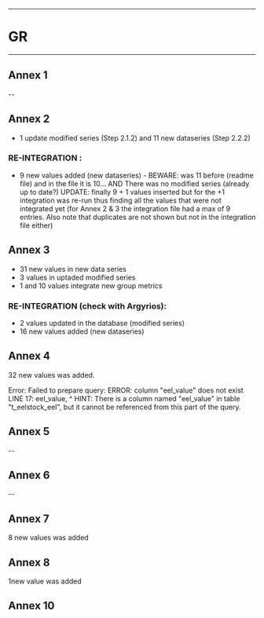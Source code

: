 -----------------------------------------------------------
# GR
-----------------------------------------------------------
## Annex 1
--
## Annex 2
* 1 update modified series (Step 2.1.2) and 11 new dataseries (Step 2.2.2)

### RE-INTEGRATION : 
* 9 new values added (new dataseries) - BEWARE: was 11 before (readme file) and in the file it is 10... AND There was no modified series (already up to date?) UPDATE: finally 9 + 1 values inserted but for the +1 integration was re-run thus finding all the values that were not integrated yet (for Annex 2 & 3 the integration file had a max of 9 entries. Also note that duplicates are not shown but not in the integration file either) 

## Annex 3
* 31 new values in new data series
* 3 values in uptaded modified series
* 1 and 10 values integrate new group metrics

### RE-INTEGRATION (check with Argyrios):
* 2 values updated in the database (modified series)
* 16 new values added (new dataseries) 

## Annex 4

32 new values was added.

Error: Failed to prepare query: ERROR:  column "eel_value" does not exist
LINE 17:       eel_value,
               ^
HINT:  There is a column named "eel_value" in table "t_eelstock_eel", but it cannot be referenced from this part of the query.

## Annex 5
--

## Annex 6
--

## Annex 7
8 new values was added
## Annex 8
1new value was added

## Annex 10
